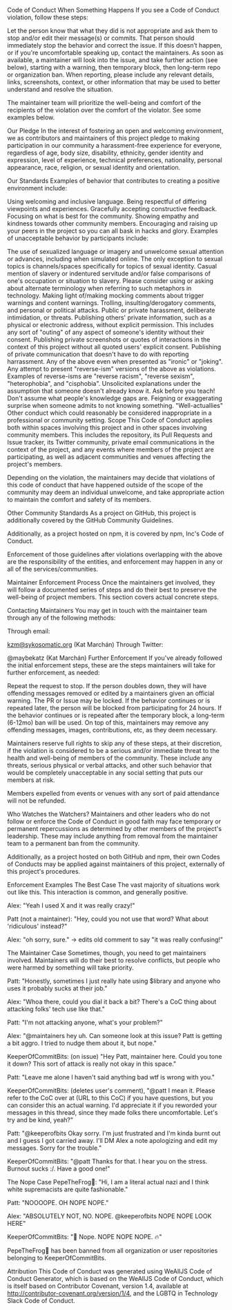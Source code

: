 Code of Conduct
When Something Happens
If you see a Code of Conduct violation, follow these steps:

Let the person know that what they did is not appropriate and ask them to stop and/or edit their message(s) or commits.
That person should immediately stop the behavior and correct the issue.
If this doesn’t happen, or if you're uncomfortable speaking up, contact the maintainers.
As soon as available, a maintainer will look into the issue, and take further action (see below), starting with a warning, then temporary block, then long-term repo or organization ban.
When reporting, please include any relevant details, links, screenshots, context, or other information that may be used to better understand and resolve the situation.

The maintainer team will prioritize the well-being and comfort of the recipients of the violation over the comfort of the violator. See some examples below.

Our Pledge
In the interest of fostering an open and welcoming environment, we as contributors and maintainers of this project pledge to making participation in our community a harassment-free experience for everyone, regardless of age, body size, disability, ethnicity, gender identity and expression, level of experience, technical preferences, nationality, personal appearance, race, religion, or sexual identity and orientation.

Our Standards
Examples of behavior that contributes to creating a positive environment include:

Using welcoming and inclusive language.
Being respectful of differing viewpoints and experiences.
Gracefully accepting constructive feedback.
Focusing on what is best for the community.
Showing empathy and kindness towards other community members.
Encouraging and raising up your peers in the project so you can all bask in hacks and glory.
Examples of unacceptable behavior by participants include:

The use of sexualized language or imagery and unwelcome sexual attention or advances, including when simulated online. The only exception to sexual topics is channels/spaces specifically for topics of sexual identity.
Casual mention of slavery or indentured servitude and/or false comparisons of one's occupation or situation to slavery. Please consider using or asking about alternate terminology when referring to such metaphors in technology.
Making light of/making mocking comments about trigger warnings and content warnings.
Trolling, insulting/derogatory comments, and personal or political attacks.
Public or private harassment, deliberate intimidation, or threats.
Publishing others' private information, such as a physical or electronic address, without explicit permission. This includes any sort of "outing" of any aspect of someone's identity without their consent.
Publishing private screenshots or quotes of interactions in the context of this project without all quoted users' explicit consent.
Publishing of private communication that doesn't have to do with reporting harrassment.
Any of the above even when presented as "ironic" or "joking".
Any attempt to present "reverse-ism" versions of the above as violations. Examples of reverse-isms are "reverse racism", "reverse sexism", "heterophobia", and "cisphobia".
Unsolicited explanations under the assumption that someone doesn't already know it. Ask before you teach! Don't assume what people's knowledge gaps are.
Feigning or exaggerating surprise when someone admits to not knowing something.
"Well-actuallies"
Other conduct which could reasonably be considered inappropriate in a professional or community setting.
Scope
This Code of Conduct applies both within spaces involving this project and in other spaces involving community members. This includes the repository, its Pull Requests and Issue tracker, its Twitter community, private email communications in the context of the project, and any events where members of the project are participating, as well as adjacent communities and venues affecting the project's members.

Depending on the violation, the maintainers may decide that violations of this code of conduct that have happened outside of the scope of the community may deem an individual unwelcome, and take appropriate action to maintain the comfort and safety of its members.

Other Community Standards
As a project on GitHub, this project is additionally covered by the GitHub Community Guidelines.

Additionally, as a project hosted on npm, it is covered by npm, Inc's Code of Conduct.

Enforcement of those guidelines after violations overlapping with the above are the responsibility of the entities, and enforcement may happen in any or all of the services/communities.

Maintainer Enforcement Process
Once the maintainers get involved, they will follow a documented series of steps and do their best to preserve the well-being of project members. This section covers actual concrete steps.

Contacting Maintainers
You may get in touch with the maintainer team through any of the following methods:

Through email:

kzm@sykosomatic.org (Kat Marchán)
Through Twitter:

@maybekatz (Kat Marchán)
Further Enforcement
If you've already followed the initial enforcement steps, these are the steps maintainers will take for further enforcement, as needed:

Repeat the request to stop.
If the person doubles down, they will have offending messages removed or edited by a maintainers given an official warning. The PR or Issue may be locked.
If the behavior continues or is repeated later, the person will be blocked from participating for 24 hours.
If the behavior continues or is repeated after the temporary block, a long-term (6-12mo) ban will be used.
On top of this, maintainers may remove any offending messages, images, contributions, etc, as they deem necessary.

Maintainers reserve full rights to skip any of these steps, at their discretion, if the violation is considered to be a serious and/or immediate threat to the health and well-being of members of the community. These include any threats, serious physical or verbal attacks, and other such behavior that would be completely unacceptable in any social setting that puts our members at risk.

Members expelled from events or venues with any sort of paid attendance will not be refunded.

Who Watches the Watchers?
Maintainers and other leaders who do not follow or enforce the Code of Conduct in good faith may face temporary or permanent repercussions as determined by other members of the project's leadership. These may include anything from removal from the maintainer team to a permanent ban from the community.

Additionally, as a project hosted on both GitHub and npm, their own Codes of Conducts may be applied against maintainers of this project, externally of this project's procedures.

Enforcement Examples
The Best Case
The vast majority of situations work out like this. This interaction is common, and generally positive.

Alex: "Yeah I used X and it was really crazy!"

Patt (not a maintainer): "Hey, could you not use that word? What about 'ridiculous' instead?"

Alex: "oh sorry, sure." -> edits old comment to say "it was really confusing!"

The Maintainer Case
Sometimes, though, you need to get maintainers involved. Maintainers will do their best to resolve conflicts, but people who were harmed by something will take priority.

Patt: "Honestly, sometimes I just really hate using $library and anyone who uses it probably sucks at their job."

Alex: "Whoa there, could you dial it back a bit? There's a CoC thing about attacking folks' tech use like that."

Patt: "I'm not attacking anyone, what's your problem?"

Alex: "@maintainers hey uh. Can someone look at this issue? Patt is getting a bit aggro. I tried to nudge them about it, but nope."

KeeperOfCommitBits: (on issue) "Hey Patt, maintainer here. Could you tone it down? This sort of attack is really not okay in this space."

Patt: "Leave me alone I haven't said anything bad wtf is wrong with you."

KeeperOfCommitBits: (deletes user's comment), "@patt I mean it. Please refer to the CoC over at (URL to this CoC) if you have questions, but you can consider this an actual warning. I'd appreciate it if you reworded your messages in this thread, since they made folks there uncomfortable. Let's try and be kind, yeah?"

Patt: "@keeperofbits Okay sorry. I'm just frustrated and I'm kinda burnt out and I guess I got carried away. I'll DM Alex a note apologizing and edit my messages. Sorry for the trouble."

KeeperOfCommitBits: "@patt Thanks for that. I hear you on the stress. Burnout sucks :/. Have a good one!"

The Nope Case
PepeTheFrog🐸: "Hi, I am a literal actual nazi and I think white supremacists are quite fashionable."

Patt: "NOOOOPE. OH NOPE NOPE."

Alex: "ABSOLUTELY NOT, NO. NOPE. @keeperofbits NOPE NOPE LOOK HERE"

KeeperOfCommitBits: "👀 Nope. NOPE NOPE NOPE. 🔥"

PepeTheFrog🐸 has been banned from all organization or user repositories belonging to KeeperOfCommitBits.

Attribution
This Code of Conduct was generated using WeAllJS Code of Conduct Generator, which is based on the WeAllJS Code of Conduct, which is itself based on Contributor Covenant, version 1.4, available at http://contributor-covenant.org/version/1/4, and the LGBTQ in Technology Slack Code of Conduct.

